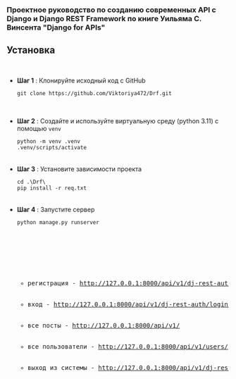 <h3 tabindex="-1" class="heading-element" dir="auto"><font style="vertical-align: inherit;"><font style="vertical-align: inherit;">
Проектное руководство по созданию современных API с Django и Django REST Framework по книге  Уильяма С. Винсента "Django for APIs"
</font></font></h3>
<div class="markdown-heading" dir="auto"><h2 tabindex="-1" class="heading-element" dir="auto"><font style="vertical-align: inherit;"><font style="vertical-align: inherit;">Установка</font></font></h2><a id="user-
content-installation" class="anchor" aria-label="Постоянная ссылка: Установка" href="#installation"><svg class="octicon octicon-link" viewBox="0 0 16 16" version="1.1" width="16" height="16" aria-hidden="true">
</svg></a></div>
<ul>
  <li>
    <strong><font style="vertical-align: inherit;"><font style="vertical-align: inherit;">Шаг 1</font></font></strong>
    <font style="vertical-align: inherit;"><font style="vertical-align: inherit;"> : Клонируйте исходный код с GitHub</font></font>
  </li>
  <div class="snippet-clipboard-content notranslate position-relative overflow-auto"><pre class="notranslate"><code>git clone https://github.com/Viktoriya472/Drf.git
 </code></pre>
    <div class="zeroclipboard-container">
      <clipboard-copy aria-label="Copy" class="ClipboardButton btn btn-invisible js-clipboard-copy m-2 p-0 d-flex flex-justify-center flex-items-center" data-copy-feedback="Copied!" data-tooltip-direction="w" 
        value="git clone https://github.com/Viktoriya472/Drf.git" tabindex="0" role="button">
        <svg aria-hidden="true" height="16" viewBox="0 0 16 16" version="1.1" width="16" data-view-component="true" class="octicon octicon-copy js-clipboard-copy-icon"></svg>
        <svg aria-hidden="true" height="16" viewBox="0 0 16 16" version="1.1" width="16" data-view-component="true" class="octicon octicon-check js-clipboard-check-icon color-fg-success d-none"></svg>
      </clipboard-copy>
    </div>
  </div>
  <li><strong><font style="vertical-align: inherit;"><font style="vertical-align: inherit;">Шаг 2</font></font></strong>
    <font style="vertical-align: inherit;"><font style="vertical-align: inherit;"> : Создайте и используйте виртуальную среду (python 3.11) с помощью </font></font><code>venv</code>
  </li>
  <div class="snippet-clipboard-content notranslate position-relative overflow-auto"><pre class="notranslate"><code>python -m venv .venv
.venv/scripts/activate</code></pre>
    <div class="zeroclipboard-container">
      <clipboard-copy aria-label="Copy" class="ClipboardButton btn btn-invisible js-clipboard-copy m-2 p-0 d-flex flex-justify-center flex-items-center" data-copy-feedback="Copied!" data-tooltip-direction="w"
        value="python -m venv .venv
.venv/scripts/activate" tabindex="0" role="button">
        <svg aria-hidden="true" height="16" viewBox="0 0 16 16" version="1.1" width="16" data-view-component="true" class="octicon octicon-copy js-clipboard-copy-icon"></svg>
        <svg aria-hidden="true" height="16" viewBox="0 0 16 16" version="1.1" width="16" data-view-component="true" class="octicon octicon-check js-clipboard-check-icon color-fg-success d-none"></svg>
      </clipboard-copy>
    </div>
  </div>
  <li>
    <strong><font style="vertical-align: inherit;"><font style="vertical-align: inherit;">Шаг 3</font></font></strong>
    <font style="vertical-align: inherit;"><font style="vertical-align: inherit;"> : Установите зависимости проекта</font></font>
  </li>
<div class="snippet-clipboard-content notranslate position-relative overflow-auto"><pre class="notranslate"><code>cd .\Drf\
pip install -r req.txt</code></pre>
    <div class="zeroclipboard-container">
      <clipboard-copy aria-label="Copy" class="ClipboardButton btn btn-invisible js-clipboard-copy m-2 p-0 d-flex flex-justify-center flex-items-center" data-copy-feedback="Copied!" data-tooltip-direction="w"
        value="cd .\Drf\
pip install -r req.txt" tabindex="0" role="button">
        <svg aria-hidden="true" height="16" viewBox="0 0 16 16" version="1.1" width="16" data-view-component="true" class="octicon octicon-copy js-clipboard-copy-icon"></svg>
        <svg aria-hidden="true" height="16" viewBox="0 0 16 16" version="1.1" width="16" data-view-component="true" class="octicon octicon-check js-clipboard-check-icon color-fg-success d-none"></svg>
      </clipboard-copy>
    </div>
  </div>
  <li>
  <strong><font style="vertical-align: inherit;"><font style="vertical-align: inherit;">Шаг 4</font></font></strong>
  <font style="vertical-align: inherit;"><font style="vertical-align: inherit;"> : Запустите сервер</font></font>
  </li>
    <div class="snippet-clipboard-content notranslate position-relative overflow-auto"><pre class="notranslate"><code>python manage.py runserver
 </code></pre><div class="zeroclipboard-container">
    <clipboard-copy aria-label="Copy" class="ClipboardButton btn btn-invisible js-clipboard-copy m-2 p-0 d-flex flex-justify-center flex-items-center" data-copy-feedback="Copied!" data-tooltip-direction="w" 
      value="python manage.py runserver" tabindex="0" role="button">
      <svg aria-hidden="true" height="16" viewBox="0 0 16 16" version="1.1" width="16" data-view-component="true" class="octicon octicon-copy js-clipboard-copy-icon"></svg>
      <svg aria-hidden="true" height="16" viewBox="0 0 16 16" version="1.1" width="16" data-view-component="true" class="octicon octicon-check js-clipboard-check-icon color-fg-success d-none"></svg>
    </clipboard-copy>
  </div>
  </div>
  <pre>
    <ul dir="auto">
      <li><font style="vertical-align: inherit;"><font style="vertical-align: inherit;">регистрация - </font></font><a href="http://127.0.0.1:8000/api/v1/dj-rest-auth/registration/" rel="nofollow"><font style="vertical-align: inherit;"><font style="vertical-align: inherit;">http://127.0.0.1:8000/api/v1/dj-rest-auth/registration/</font></font></a></li>
      <li><font style="vertical-align: inherit;"><font style="vertical-align: inherit;">вход - </font></font><a href="http://127.0.0.1:8000/api/v1/dj-rest-auth/login/" rel="nofollow"><font style="vertical-align: inherit;"><font style="vertical-align: inherit;">http://127.0.0.1:8000/api/v1/dj-rest-auth/login/</font></font></a></li>
      <li><font style="vertical-align: inherit;"><font style="vertical-align: inherit;">все посты - </font></font><a href="http://127.0.0.1:8000/api/v1/" rel="nofollow"><font style="vertical-align: inherit;"><font style="vertical-align: inherit;">http://127.0.0.1:8000/api/v1/</font></font></a></li>
      <li><font style="vertical-align: inherit;"><font style="vertical-align: inherit;">все пользователи - </font></font><a href="http://127.0.0.1:8000/api/v1/users/" rel="nofollow"><font style="vertical-align: inherit;"><font style="vertical-align: inherit;">http://127.0.0.1:8000/api/v1/users/</font></font></a></li>
      <li><font style="vertical-align: inherit;"><font style="vertical-align: inherit;">выход из системы - </font></font><a href="http://127.0.0.1:8000/api/v1/dj-rest-auth/logout/" rel="nofollow"><font style="vertical-align: inherit;"><font style="vertical-align: inherit;">http://127.0.0.1:8000/api/v1/dj-rest-auth/logout/</font></font></a></li>
    </ul>
 </pre>
  
</ul>
